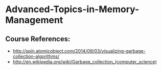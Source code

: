 Advanced-Topics-in-Memory-Management
====================================



## Course References:

* http://spin.atomicobject.com/2014/09/03/visualizing-garbage-collection-algorithms/
* http://en.wikipedia.org/wiki/Garbage_collection_(computer_science)
